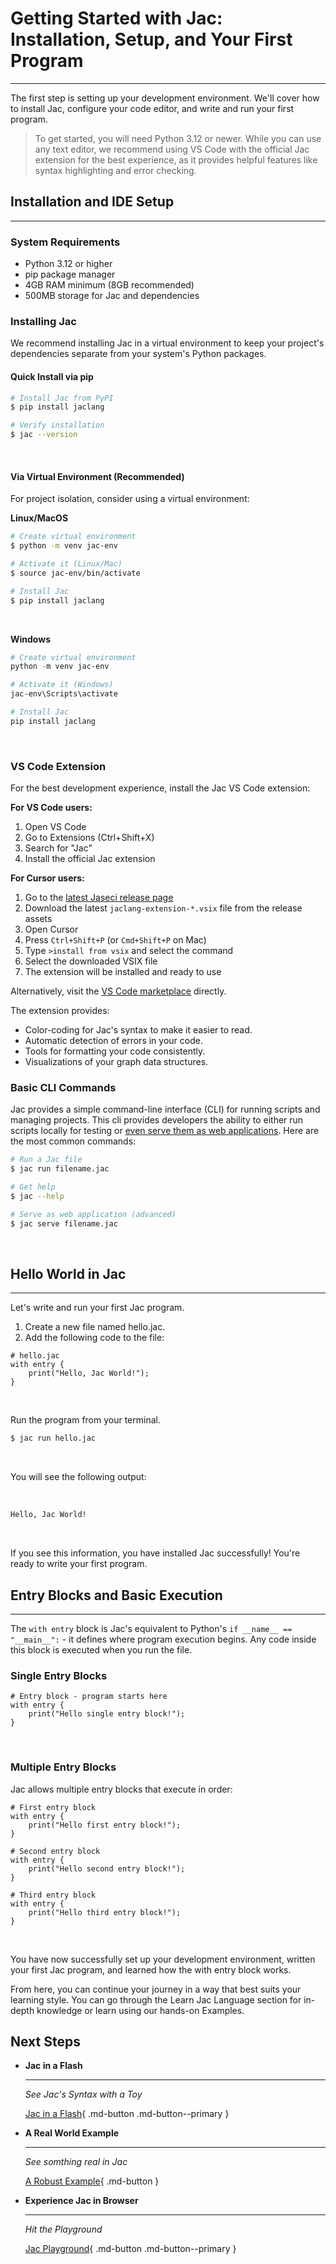 # Getting Started with Jac: Installation, Setup, and Your First Program
---
The first step is setting up your development environment. We'll cover how to install Jac, configure your code editor, and write and run your first program.


> To get started, you will need Python 3.12 or newer. While you can use any text editor, we recommend using VS Code with the official Jac extension for the best experience, as it provides helpful features like syntax highlighting and error checking.

## Installation and IDE Setup
---
### System Requirements
- Python 3.12 or higher
- pip package manager
- 4GB RAM minimum (8GB recommended)
- 500MB storage for Jac and dependencies


### Installing Jac
We recommend installing Jac in a virtual environment to keep your project's dependencies separate from your system's Python packages.

#### Quick Install via pip

```bash
# Install Jac from PyPI
$ pip install jaclang

# Verify installation
$ jac --version
```
<br />

#### Via Virtual Environment (Recommended)

For project isolation, consider using a virtual environment:

**Linux/MacOS**

```bash
# Create virtual environment
$ python -m venv jac-env

# Activate it (Linux/Mac)
$ source jac-env/bin/activate

# Install Jac
$ pip install jaclang
```
<br />

**Windows**
```powershell
# Create virtual environment
python -m venv jac-env

# Activate it (Windows)
jac-env\Scripts\activate

# Install Jac
pip install jaclang
```
<br />

### VS Code Extension
For the best development experience, install the Jac VS Code extension:

**For VS Code users:**


1. Open VS Code
2. Go to Extensions (Ctrl+Shift+X)
3. Search for "Jac"
4. Install the official Jac extension

**For Cursor users:**

1. Go to the [latest Jaseci release page](https://github.com/Jaseci-Labs/jaseci/releases/latest)
2. Download the latest `jaclang-extension-*.vsix` file from the release assets
3. Open Cursor
4. Press `Ctrl+Shift+P` (or `Cmd+Shift+P` on Mac)
5. Type `>install from vsix` and select the command
6. Select the downloaded VSIX file
7. The extension will be installed and ready to use

Alternatively, visit the [VS Code marketplace](https://marketplace.visualstudio.com/items?itemName=jaseci-labs.jaclang-extension) directly.

The extension provides:

- Color-coding for Jac's syntax to make it easier to read.
- Automatic detection of errors in your code.
- Tools for formatting your code consistently.
- Visualizations of your graph data structures.

### Basic CLI Commands
Jac provides a simple command-line interface (CLI) for running scripts and managing projects. This cli provides developers the ability to either run scripts locally for testing or [even serve them as web applications](../chapter_12). Here are the most common commands:
```bash
# Run a Jac file
$ jac run filename.jac

# Get help
$ jac --help

# Serve as web application (advanced)
$ jac serve filename.jac
```
<br />

## Hello World in Jac
---
Let's write and run your first Jac program.
1. Create a new file named hello.jac.
2. Add the following code to the file:

```jac
# hello.jac
with entry {
    print("Hello, Jac World!");
}
```
<br />

Run the program from your terminal.
```bash
$ jac run hello.jac
```
<br />

You will see the following output:

<br />

```bash
Hello, Jac World!
```
<br />

If you see this information, you have installed Jac successfully! You're ready to write your first program.

## Entry Blocks and Basic Execution
---
The `with entry` block is Jac's equivalent to Python's `if __name__ == "__main__":` - it defines where program execution begins. Any code inside this block is executed when you run the file.

### Single Entry Blocks
```jac
# Entry block - program starts here
with entry {
    print("Hello single entry block!");
}
```
<br />

### Multiple Entry Blocks

Jac allows multiple entry blocks that execute in order:

```jac
# First entry block
with entry {
    print("Hello first entry block!");
}

# Second entry block
with entry {
    print("Hello second entry block!");
}

# Third entry block
with entry {
    print("Hello third entry block!");
}
```
<br />

You have now successfully set up your development environment, written your first Jac program, and learned how the with entry block works.

From here, you can continue your journey in a way that best suits your learning style. You can go through the Learn Jac Language section for in-depth knowledge or learn using our hands-on Examples.

## Next Steps

<div class="grid cards" markdown>

-   __Jac in a Flash__

    ---

    *See Jac's Syntax with a Toy*

    [Jac in a Flash](jac_in_a_flash.md){ .md-button .md-button--primary }

-   __A Real World Example__

    ---

    *See somthing real in Jac*

    <!-- [:octicons-arrow-right-24: Getting started](#) -->

    [A Robust Example](examples/littleX/tutorial.md){ .md-button }

-   __Experience Jac in Browser__

    ---

    *Hit the Playground*

    [Jac Playground](../playground/index.html){ .md-button .md-button--primary }

</div>
